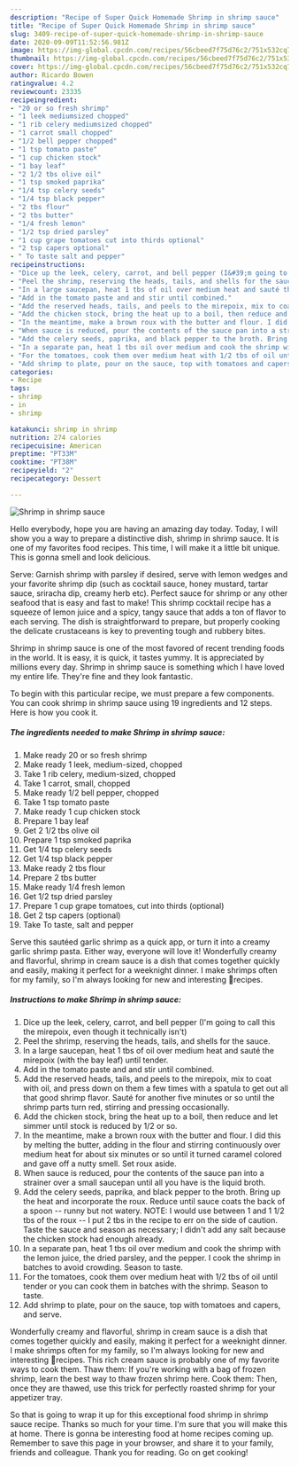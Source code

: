 ```yaml
---
description: "Recipe of Super Quick Homemade Shrimp in shrimp sauce"
title: "Recipe of Super Quick Homemade Shrimp in shrimp sauce"
slug: 3409-recipe-of-super-quick-homemade-shrimp-in-shrimp-sauce
date: 2020-09-09T11:52:56.981Z
image: https://img-global.cpcdn.com/recipes/56cbeed7f75d76c2/751x532cq70/shrimp-in-shrimp-sauce-recipe-main-photo.jpg
thumbnail: https://img-global.cpcdn.com/recipes/56cbeed7f75d76c2/751x532cq70/shrimp-in-shrimp-sauce-recipe-main-photo.jpg
cover: https://img-global.cpcdn.com/recipes/56cbeed7f75d76c2/751x532cq70/shrimp-in-shrimp-sauce-recipe-main-photo.jpg
author: Ricardo Bowen
ratingvalue: 4.2
reviewcount: 23335
recipeingredient:
- "20 or so fresh shrimp"
- "1 leek mediumsized chopped"
- "1 rib celery mediumsized chopped"
- "1 carrot small chopped"
- "1/2 bell pepper chopped"
- "1 tsp tomato paste"
- "1 cup chicken stock"
- "1 bay leaf"
- "2 1/2 tbs olive oil"
- "1 tsp smoked paprika"
- "1/4 tsp celery seeds"
- "1/4 tsp black pepper"
- "2 tbs flour"
- "2 tbs butter"
- "1/4 fresh lemon"
- "1/2 tsp dried parsley"
- "1 cup grape tomatoes cut into thirds optional"
- "2 tsp capers optional"
- " To taste salt and pepper"
recipeinstructions:
- "Dice up the leek, celery, carrot, and bell pepper (I&#39;m going to call this the mirepoix, even though it technically isn&#39;t)"
- "Peel the shrimp, reserving the heads, tails, and shells for the sauce."
- "In a large saucepan, heat 1 tbs of oil over medium heat and sauté the mirepoix (with the bay leaf) until tender."
- "Add in the tomato paste and and stir until combined."
- "Add the reserved heads, tails, and peels to the mirepoix, mix to coat with oil, and press down on them a few times with a spatula to get out all that good shrimp flavor. Sauté for another five minutes or so until the shrimp parts turn red, stirring and pressing occasionally."
- "Add the chicken stock, bring the heat up to a boil, then reduce and let simmer until stock is reduced by 1/2 or so."
- "In the meantime, make a brown roux with the butter and flour. I did this by melting the butter, adding in the flour and stirring continuously over medium heat for about six minutes or so until it turned caramel colored and gave off a nutty smell. Set roux aside."
- "When sauce is reduced, pour the contents of the sauce pan into a strainer over a small saucepan until all you have is the liquid broth."
- "Add the celery seeds, paprika, and black pepper to the broth. Bring up the heat and incorporate the roux. Reduce until sauce coats the back of a spoon -- runny but not watery. NOTE: I would use between 1 and 1 1/2 tbs of the roux -- I put 2 tbs in the recipe to err on the side of caution. Taste the sauce and season as necessary; I didn&#39;t add any salt because the chicken stock had enough already."
- "In a separate pan, heat 1 tbs oil over medium and cook the shrimp with the lemon juice, the dried parsley, and the pepper. I cook the shrimp in batches to avoid crowding. Season to taste."
- "For the tomatoes, cook them over medium heat with 1/2 tbs of oil until tender or you can cook them in batches with the shrimp. Season to taste."
- "Add shrimp to plate, pour on the sauce, top with tomatoes and capers, and serve."
categories:
- Recipe
tags:
- shrimp
- in
- shrimp

katakunci: shrimp in shrimp 
nutrition: 274 calories
recipecuisine: American
preptime: "PT33M"
cooktime: "PT38M"
recipeyield: "2"
recipecategory: Dessert

---
```



![Shrimp in shrimp sauce](https://img-global.cpcdn.com/recipes/56cbeed7f75d76c2/751x532cq70/shrimp-in-shrimp-sauce-recipe-main-photo.jpg)

Hello everybody, hope you are having an amazing day today. Today, I will show you a way to prepare a distinctive dish, shrimp in shrimp sauce. It is one of my favorites food recipes. This time, I will make it a little bit unique. This is gonna smell and look delicious.

Serve: Garnish shrimp with parsley if desired, serve with lemon wedges and your favorite shrimp dip (such as cocktail sauce, honey mustard, tartar sauce, sriracha dip, creamy herb etc). Perfect sauce for shrimp or any other seafood that is easy and fast to make! This shrimp cocktail recipe has a squeeze of lemon juice and a spicy, tangy sauce that adds a ton of flavor to each serving. The dish is straightforward to prepare, but properly cooking the delicate crustaceans is key to preventing tough and rubbery bites.

Shrimp in shrimp sauce is one of the most favored of recent trending foods in the world. It is easy, it is quick, it tastes yummy. It is appreciated by millions every day. Shrimp in shrimp sauce is something which I have loved my entire life. They're fine and they look fantastic.


To begin with this particular recipe, we must prepare a few components. You can cook shrimp in shrimp sauce using 19 ingredients and 12 steps. Here is how you cook it.

<!--inarticleads1-->

##### The ingredients needed to make Shrimp in shrimp sauce:

1. Make ready 20 or so fresh shrimp
1. Make ready 1 leek, medium-sized, chopped
1. Take 1 rib celery, medium-sized, chopped
1. Take 1 carrot, small, chopped
1. Make ready 1/2 bell pepper, chopped
1. Take 1 tsp tomato paste
1. Make ready 1 cup chicken stock
1. Prepare 1 bay leaf
1. Get 2 1/2 tbs olive oil
1. Prepare 1 tsp smoked paprika
1. Get 1/4 tsp celery seeds
1. Get 1/4 tsp black pepper
1. Make ready 2 tbs flour
1. Prepare 2 tbs butter
1. Make ready 1/4 fresh lemon
1. Get 1/2 tsp dried parsley
1. Prepare 1 cup grape tomatoes, cut into thirds (optional)
1. Get 2 tsp capers (optional)
1. Take  To taste, salt and pepper


Serve this sautéed garlic shrimp as a quick app, or turn it into a creamy garlic shrimp pasta. Either way, everyone will love it! Wonderfully creamy and flavorful, shrimp in cream sauce is a dish that comes together quickly and easily, making it perfect for a weeknight dinner. I make shrimps often for my family, so I&#39;m always looking for new and interesting 🍤recipes. 

<!--inarticleads2-->

##### Instructions to make Shrimp in shrimp sauce:

1. Dice up the leek, celery, carrot, and bell pepper (I&#39;m going to call this the mirepoix, even though it technically isn&#39;t)
1. Peel the shrimp, reserving the heads, tails, and shells for the sauce.
1. In a large saucepan, heat 1 tbs of oil over medium heat and sauté the mirepoix (with the bay leaf) until tender.
1. Add in the tomato paste and and stir until combined.
1. Add the reserved heads, tails, and peels to the mirepoix, mix to coat with oil, and press down on them a few times with a spatula to get out all that good shrimp flavor. Sauté for another five minutes or so until the shrimp parts turn red, stirring and pressing occasionally.
1. Add the chicken stock, bring the heat up to a boil, then reduce and let simmer until stock is reduced by 1/2 or so.
1. In the meantime, make a brown roux with the butter and flour. I did this by melting the butter, adding in the flour and stirring continuously over medium heat for about six minutes or so until it turned caramel colored and gave off a nutty smell. Set roux aside.
1. When sauce is reduced, pour the contents of the sauce pan into a strainer over a small saucepan until all you have is the liquid broth.
1. Add the celery seeds, paprika, and black pepper to the broth. Bring up the heat and incorporate the roux. Reduce until sauce coats the back of a spoon -- runny but not watery. NOTE: I would use between 1 and 1 1/2 tbs of the roux -- I put 2 tbs in the recipe to err on the side of caution. Taste the sauce and season as necessary; I didn&#39;t add any salt because the chicken stock had enough already.
1. In a separate pan, heat 1 tbs oil over medium and cook the shrimp with the lemon juice, the dried parsley, and the pepper. I cook the shrimp in batches to avoid crowding. Season to taste.
1. For the tomatoes, cook them over medium heat with 1/2 tbs of oil until tender or you can cook them in batches with the shrimp. Season to taste.
1. Add shrimp to plate, pour on the sauce, top with tomatoes and capers, and serve.


Wonderfully creamy and flavorful, shrimp in cream sauce is a dish that comes together quickly and easily, making it perfect for a weeknight dinner. I make shrimps often for my family, so I&#39;m always looking for new and interesting 🍤recipes. This rich cream sauce is probably one of my favorite ways to cook them. Thaw them: If you&#39;re working with a bag of frozen shrimp, learn the best way to thaw frozen shrimp here. Cook them: Then, once they are thawed, use this trick for perfectly roasted shrimp for your appetizer tray. 

So that is going to wrap it up for this exceptional food shrimp in shrimp sauce recipe. Thanks so much for your time. I'm sure that you will make this at home. There is gonna be interesting food at home recipes coming up. Remember to save this page in your browser, and share it to your family, friends and colleague. Thank you for reading. Go on get cooking!
